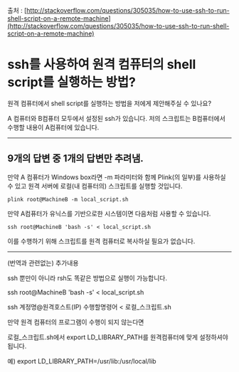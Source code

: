 출처 : [http://stackoverflow.com/questions/305035/how-to-use-ssh-to-run-shell-script-on-a-remote-machine](http://stackoverflow.com/questions/305035/how-to-use-ssh-to-run-shell-script-on-a-remote-machine)

# ssh를 사용하여 원격 컴퓨터의 shell script를 실행하는 방법?

원격 컴퓨터에서 shell script를 실행하는 방법을 저에게 제안해주실 수 있나요?

A 컴퓨터와 B컴퓨터 모두에서 설정된 ssh가 있습니다. 저의 스크립트는 B컴퓨터에서 수행할 내용이 A컴퓨터에 있습니다.

----

## 9개의 답변 중 1개의 답변만 추려냄.

만약 A 컴퓨터가 Windows box라면 -m 파라미터와 함께 Plink(의 일부)를 사용하실 수 있고 원격 서버에 로컬(내 컴퓨터의) 스크립트를 실행할 것입니다.

```shell
plink root@MachineB -m local_script.sh
```

만약 A컴퓨터가 유닉스를 기반으로한 시스템이면 다음처럼 사용할 수 있습니다.

```shell
ssh root@MachineB 'bash -s' < local_script.sh
```

이를 수행하기 위해 스크립트를 원격 컴퓨터로 복사하실 필요가 없습니다.

----

(번역과 관련없는) 추가내용

ssh 뿐만이 아니라 rsh도 똑같은 방법으로 실행이 가능합니다.

ssh root@MachineB 'bash -s' < local_script.sh

ssh  계정명@원격호스트(IP)  수행할명령어 < 로컬_스크립트.sh

만약 원격 컴퓨터의 프로그램이 수행이 되지 않는다면 

로컬_스크립트.sh에서 export LD_LIBRARY_PATH를 원격컴퓨터에 맞게 설정하셔야 됩니다.

예) export LD_LIBRARY_PATH=/usr/lib:/usr/local/lib

